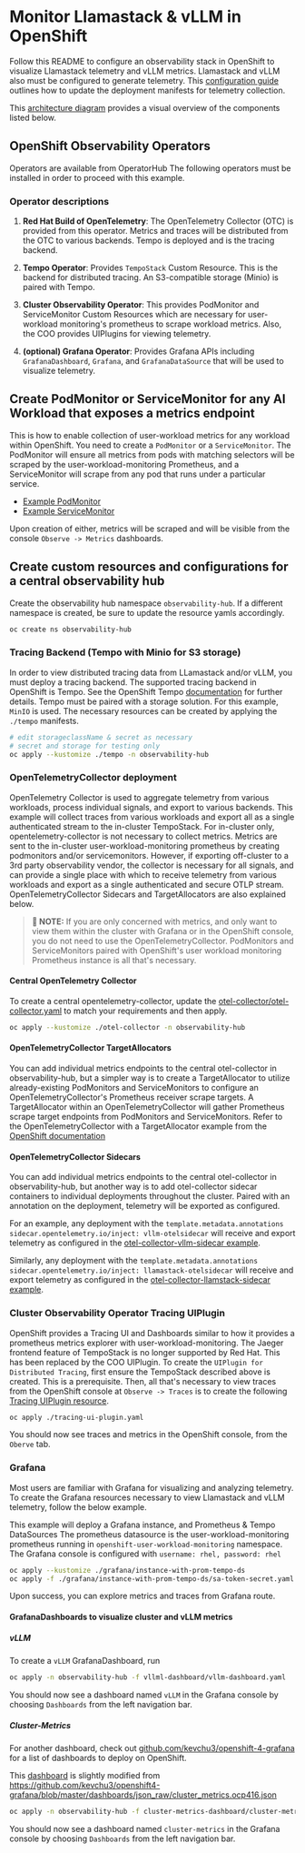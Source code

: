 # Monitor Llamastack & vLLM in OpenShift

Follow this README to configure an observability stack in OpenShift to visualize Llamastack telemetry and vLLM metrics.
Llamastack and vLLM also must be configured to generate telemetry.
This [configuration guide](./run-configuration.md) outlines how to update the deployment manifests for telemetry collection.

This [architecture diagram](./diagram-overview.md) provides a visual overview of the components listed below.


## OpenShift Observability Operators

Operators are available from OperatorHub
The following operators must be installed in order to proceed with this example.

### Operator descriptions

1. **Red Hat Build of OpenTelemetry**: The OpenTelemetry Collector (OTC) is provided from this operator.
Metrics and traces will be distributed from the OTC to various backends. Tempo is deployed and is the tracing backend.

2. **Tempo Operator**: Provides `TempoStack` Custom Resource. This is the backend for distributed tracing.
An S3-compatible storage (Minio) is paired with Tempo.

3. **Cluster Observability Operator**: This provides PodMonitor and ServiceMonitor Custom Resources which are necessary for
user-workload monitoring's prometheus to scrape workload metrics. Also, the COO provides UIPlugins for viewing telemetry.

3. **(optional) Grafana Operator**: Provides Grafana APIs including `GrafanaDashboard`, `Grafana`, and `GrafanaDataSource` that will be used to visualize telemetry.

## Create PodMonitor or ServiceMonitor for any AI Workload that exposes a metrics endpoint

This is how to enable collection of user-workload metrics for any workload within OpenShift. You need to create a `PodMonitor` or a `ServiceMonitor`.
The PodMonitor will ensure all metrics from pods with matching selectors will be scraped by the user-workload-monitoring Prometheus, and a ServiceMonitor will
scrape from any pod that runs under a particular service.

* [Example PodMonitor](./podmonitor-example-0.yaml)
* [Example ServiceMonitor](./servicemonitor-example.yaml)

Upon creation of either, metrics will be scraped and will be visible from the console `Observe -> Metrics` dashboards.

## Create custom resources and configurations for a central observability hub

Create the observability hub namespace `observability-hub`. If a different namespace is created, be sure to update the resource yamls accordingly.

```bash
oc create ns observability-hub
```

### Tracing Backend (Tempo with Minio for S3 storage)

In order to view distributed tracing data from LLamastack and/or vLLM, you must deploy a tracing backend. The supported tracing backend in OpenShift
is Tempo. See the OpenShift Tempo
[documentation](https://docs.redhat.com/en/documentation/openshift_container_platform/4.18/html/distributed_tracing/distributed-tracing-platform-tempo#distr-tracing-tempo-install-tempostack-web-console_dist-tracing-tempo-installing)
for further details. Tempo must be paired with a storage solution. For this example, `MinIO` is used. The necessary resources can be created by
applying the `./tempo` manifests.

```bash
# edit storageclassName & secret as necessary
# secret and storage for testing only
oc apply --kustomize ./tempo -n observability-hub
```

### OpenTelemetryCollector deployment

OpenTelemetry Collector is used to aggregate telemetry from various workloads, process individual signals, and export
to various backends. This example will collect traces from various workloads and export all as a single
authenticated stream to the in-cluster TempoStack. For in-cluster only, opentelemetry-collector is not necessary to collect
metrics. Metrics are sent to the in-cluster user-workload-monitoring prometheus by creating podmonitors and/or servicemonitors.
However, if exporting off-cluster to a 3rd party observability vendor, the collector is necessary for all signals,
and can provide a single place with which to receive telemetry from various workloads and export as a single authenticated and
secure OTLP stream. OpenTelemetryCollector Sidecars and TargetAllocators are also explained below.

> **📝 NOTE:** If you are only concerned with metrics, and only want to view them within the cluster with Grafana or
> in the OpenShift console, you do not need to use the OpenTelemetryCollector. PodMonitors and ServiceMonitors
> paired with OpenShift's user workload monitoring Prometheus instance is all that's necessary.

#### Central OpenTelemetry Collector

To create a central opentelemetry-collector, update the
[otel-collector/otel-collector.yaml](./otel-collector/otel-collector.yaml) to match your requirements and then apply.

```bash
oc apply --kustomize ./otel-collector -n observability-hub
```

#### OpenTelemetryCollector TargetAllocators

You can add individual metrics endpoints to the central otel-collector in observability-hub, but
a simpler way is to create a TargetAllocator to utilize already-existing PodMonitors and ServiceMonitors to configure
an OpenTelemetryCollector's Prometheus receiver scrape targets. A TargetAllocator within an OpenTelemetryCollector will
gather Prometheus scrape target endpoints from PodMonitors and ServiceMonitors.
Refer to the OpenTelemetryCollector with a TargetAllocator example from the
[OpenShift documentation](https://docs.redhat.com/en/documentation/openshift_container_platform/4.17/html/red_hat_build_of_opentelemetry/configuring-the-collector#otel-collector-target-allocator)

#### OpenTelemetryCollector Sidecars

You can add individual metrics endpoints to the central otel-collector in observability-hub, but
another way is to add otel-collector sidecar containers to individual deployments throughout the
cluster. Paired with an annotation on the deployment, telemetry will be exported as configured.

For an example, any deployment with the `template.metadata.annotations` `sidecar.opentelemetry.io/inject: vllm-otelsidecar`
will receive and export telemetry as configured in the
[otel-collector-vllm-sidecar example](./otel-collector/otel-collector-vllm-sidecar.yaml).

Similarly, any deployment with the `template.metadata.annotations` `sidecar.opentelemetry.io/inject: llamastack-otelsidecar`
will receive and export telemetry as configured in the
[otel-collector-llamstack-sidecar example](./otel-collector/otel-collector-llamastack-sidecar.yaml).


### Cluster Observability Operator Tracing UIPlugin

OpenShift provides a Tracing UI and Dashboards similar to how it provides a prometheus metrics explorer with user-workload-monitoring.
The Jaeger frontend feature of TempoStack is no longer supported by Red Hat. This has been replaced by the COO UIPlugin.
To create the `UIPlugin for Distributed Tracing`, first ensure the TempoStack described above is created. This is a prerequisite. Then, all that's necessary to view traces from
the OpenShift console at `Observe -> Traces` is to create the following [Tracing UIPlugin resource](./tracing-ui-plugin.yaml).

```bash
oc apply ./tracing-ui-plugin.yaml
```

You should now see traces and metrics in the OpenShift console, from the `Oberve` tab.

### Grafana

Most users are familiar with Grafana for visualizing and analyzing telemetry. To create the Grafana resources necessary to view
Llamastack and vLLM telemetry, follow the below example.

This example will deploy a Grafana instance, and Prometheus & Tempo DataSources
The prometheus datasource is the user-workload-monitoring prometheus running in `openshift-user-workload-monitoring` namespace.
The Grafana console is configured with `username: rhel, password: rhel`

```bash
oc apply --kustomize ./grafana/instance-with-prom-tempo-ds
oc apply -f ./grafana/instance-with-prom-tempo-ds/sa-token-secret.yaml
```

Upon success, you can explore metrics and traces from Grafana route.

#### GrafanaDashboards to visualize cluster and vLLM metrics

##### vLLM

To create a `vLLM` GrafanaDashboard, run

```bash
oc apply -n observability-hub -f vllml-dashboard/vllm-dashboard.yaml
```

You should now see a dashboard named `vLLM` in the Grafana console by choosing `Dashboards` from the left navigation bar.

##### Cluster-Metrics

For another dashboard, check out [github.com/kevchu3/openshift-4-grafana](https://github.com/kevchu3/openshift4-grafana/tree/master/dashboards/crds) for a list of
dashboards to deploy on OpenShift.

This [dashboard](./grafana/cluster-metrics-dashboard/cluster_metrics.ocp.json) is slightly modified from
https://github.com/kevchu3/openshift4-grafana/blob/master/dashboards/json_raw/cluster_metrics.ocp416.json

```bash
oc apply -n observability-hub -f cluster-metrics-dashboard/cluster-metrics.yaml
```

You should now see a dashboard named `cluster-metrics` in the Grafana console by choosing `Dashboards` from the left navigation bar.
